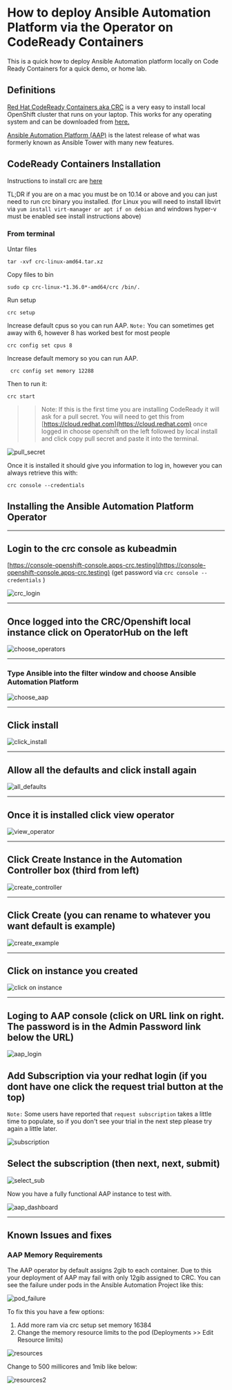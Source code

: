 # How to deploy Ansible Automation Platform via the Operator on CodeReady Containers

This is a quick how to deploy Ansible Automation platform locally on Code Ready Containers for a quick demo, or home lab.

## Definitions

[Red Hat CodeReady Containers aka CRC](https://developers.redhat.com/products/codeready-containers/overview) is a very easy to install local OpenShift cluster that runs on your laptop. This works for any operating system and can be downloaded from [here.](https://developers.redhat.com/content-gateway/rest/mirror/pub/openshift-v4/clients/crc/latest/)

[Ansible Automation Platform (AAP)](https://www.ansible.com/products/automation-platform) is the latest release of what was formerly known as Ansible Tower with many new features.

## CodeReady Containers Installation

Instructions to install crc are [here](https://access.redhat.com/documentation/en-us/red_hat_codeready_containers/1.35/html/getting_started_guide/installation_gsg)

TL;DR if you are on a mac you must be on 10.14 or above and you can just need to run crc binary you installed. (for Linux you will need to install libvirt via ```yum install virt-manager or apt if on debian``` and windows hyper-v must be enabled see install instructions above)

### From terminal

Untar files

  ```shell
  tar -xvf crc-linux-amd64.tar.xz
  ```
  
Copy files to bin

```shell
sudo cp crc-linux-*1.36.0*-amd64/crc /bin/.
```

Run setup

  ```shell
  crc setup
  ```

Increase default cpus so you can run AAP. `Note:` You can sometimes get away with 6, however 8 has worked best for most people

  ```shell
  crc config set cpus 8
  ```
  
Increase default memory so you can run AAP.

  ```shell
   crc config set memory 12288
   ```

Then to run it:

```shell
crc start
```

>>Note: If this is the first time you are installing CodeReady it will ask for a pull secret. You will need to get this from [https://cloud.redhat.com](https://cloud.redhat.com) once logged in choose openshift on the left followed by local install and click copy pull secret and paste it into the terminal.

![pull_secret](images/pull_secret.png)

Once it is installed it should give you information to log in, however you can always retrieve this with:

```shell
crc console --credentials
```

## Installing the Ansible Automation Platform Operator

---

## Login to the crc console as kubeadmin

  [https://console-openshift-console.apps-crc.testing](https://console-openshift-console.apps-crc.testing) (get password via ```crc console --credentials``` )

   ![crc_login](images/crc_login.png)

---

## Once logged into the CRC/Openshift local instance click on OperatorHub on the left

  ![choose_operators](images/choose_operators.png)

---

### Type Ansible into the filter window and choose Ansible Automation Platform

  ![choose_aap](images/choose_aap.png)

---

## Click install

  ![click_install](images/click_install.png)

---

## Allow all the defaults and click install again

  ![all_defaults](images/all_defaults.png)

---

## Once it is installed click view operator

  ![view_operator](images/view_oper.png)

---

## Click Create Instance in the Automation Controller box (third from left)

  ![create_controller](images/create_controller.png)

---

## Click Create (you can rename to whatever you want default is example)

  ![create_example](images/create-example.png)

---

## Click on instance you created

  ![click on instance](images/click_instance.png)

---

## Loging to AAP console (click on URL link on right. The password is in the Admin Password link below the URL)

  ![aap_login](images/login_aap.png)

## Add Subscription via your redhat login (if you dont have one click the request trial button at the top)

`Note:` Some users have reported that `request subscription` takes a little time to populate, so if you don't see your trial in the next step please try again a little later.
  
  ![subscription](images/subscription.png)

## Select the subscription (then next, next, submit)

  ![select_sub](images/select_sub.png)

Now you have a fully functional AAP instance to test with.

  ![aap_dashboard](images/aap_dash.png)

---

## Known Issues and fixes

### AAP Memory Requirements

The AAP operator by default assigns 2gib to each container. Due to this your deployment of AAP may fail with only 12gib assigned to CRC. You can see the failure under pods in the Ansible Automation Project like this:

![pod_failure](images/podfailure.png)

To fix this you have a few options:

1. Add more ram via crc setup set memory 16384
2. Change the memory resource limits to the pod (Deployments >> Edit Resource limits)

![resources](images/resources.png)

Change to 500 millicores and 1mib like below:

![resources2](images/resources2.png)
